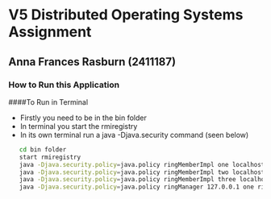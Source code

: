 # V5 Distributed Operating Systems Assignment

## Anna Frances Rasburn (2411187)

### How to Run this Application
####To Run in Terminal
* Firstly you need to be in the bin folder
* In terminal you start the rmiregistry
* In its own terminal run a java -Djava.security command (seen below)
```bash
   cd bin folder
   start rmiregistry
   java -Djava.security.policy=java.policy ringMemberImpl one localhost two localhost
   java -Djava.security.policy=java.policy ringMemberImpl two localhost three localhost
   java -Djava.security.policy=java.policy ringMemberImpl three localhost one localhost
   java -Djava.security.policy=java.policy ringManager 127.0.0.1 one ringManager.txt 25 three two
```



